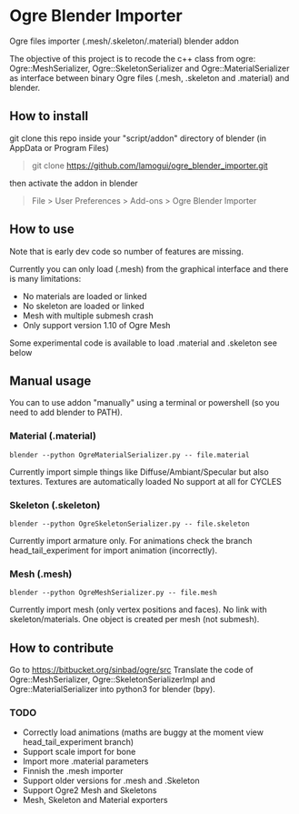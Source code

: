 # Ogre Blender Importer
Ogre files importer (.mesh/.skeleton/.material) blender addon

The objective of this project is to recode the c++ class from ogre:
Ogre::MeshSerializer, Ogre::SkeletonSerializer and Ogre::MaterialSerializer
as interface between binary Ogre files (.mesh, .skeleton and .material) and
blender.

## How to install

git clone this repo inside your "script/addon" directory of blender (in AppData or Program Files)

> git clone https://github.com/lamogui/ogre_blender_importer.git

then activate the addon in blender

> File > User Preferences > Add-ons > Ogre Blender Importer

## How to use
Note that is early dev code so number of features are missing.

Currently you can only load (.mesh) from the graphical interface and there is many limitations:
 - No materials are loaded or linked
 - No skeleton are loaded or linked
 - Mesh with multiple submesh crash
 - Only support version 1.10 of Ogre Mesh

Some experimental code is available to load .material and .skeleton see below

## Manual usage
You can to use addon "manually" using a terminal or powershell (so you need to add blender to PATH).

### Material (.material)
```
blender --python OgreMaterialSerializer.py -- file.material
```
Currently import simple things like Diffuse/Ambiant/Specular but also textures.
Textures are automatically loaded
No support at all for CYCLES

### Skeleton (.skeleton)
```
blender --python OgreSkeletonSerializer.py -- file.skeleton
```
Currently import armature only. For animations check the branch head_tail_experiment
for import animation (incorrectly).

### Mesh (.mesh)
```
blender --python OgreMeshSerializer.py -- file.mesh
```
Currently import mesh (only vertex positions and faces). No link with skeleton/materials.
One object is created per mesh (not submesh).

## How to contribute
Go to https://bitbucket.org/sinbad/ogre/src
Translate the code of Ogre::MeshSerializer, Ogre::SkeletonSerializerImpl and
Ogre::MaterialSerializer into python3 for blender (bpy).


### TODO
 * Correctly load animations (maths are buggy at the moment view head_tail_experiment branch)
 * Support scale import for bone
 * Import more .material parameters
 * Finnish the .mesh importer
 * Support older versions for .mesh and .Skeleton
 * Support Ogre2 Mesh and Skeletons
 * Mesh, Skeleton and Material exporters
